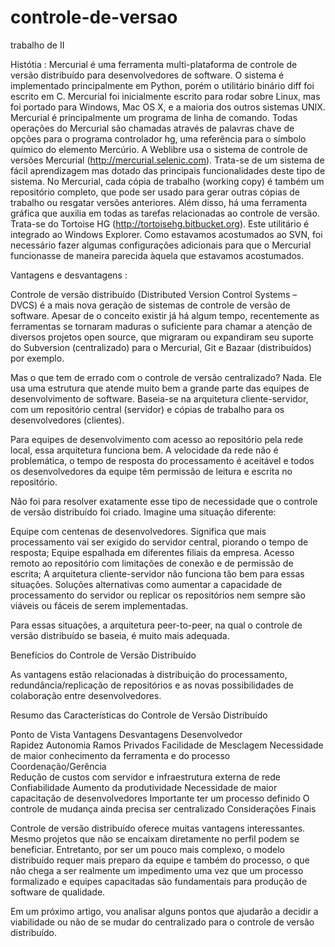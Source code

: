 controle-de-versao
==================

trabalho de II

Histótia :
Mercurial é uma ferramenta multi-plataforma de controle de versão distribuído para desenvolvedores de software. 
O sistema é implementado principalmente em Python, porém o utilitário binário diff foi escrito em C. 
Mercurial foi inicialmente escrito para rodar sobre Linux, mas foi portado para Windows, Mac OS X, 
e a maioria dos outros sistemas UNIX. Mercurial é principalmente um programa de linha de comando. 
Todas operações do Mercurial são chamadas através de palavras chave de opções para o programa controlador hg, 
uma referência para o símbolo químico do elemento Mercúrio.
A Weblibre usa o sistema de controle de versões Mercurial (http://mercurial.selenic.com). 
Trata-se de um sistema de fácil aprendizagem mas dotado das principais funcionalidades deste tipo de sistema.
No Mercurial, cada cópia de trabalho (working copy) é também um repositório completo, 
que pode ser usado para gerar outras cópias de trabalho ou resgatar versões anteriores.
Além disso, há uma ferramenta gráfica que auxilia em todas as tarefas relacionadas ao controle de versão. 
Trata-se do Tortoise HG (http://tortoisehg.bitbucket.org). Este utilitário é integrado ao Windows Explorer.
Como estavamos acostumados ao SVN, foi necessário fazer algumas configurações 
adicionais para que o Mercurial funcionasse de maneira parecida àquela que estavamos acostumados.


Vantagens e desvantagens :


Controle de versão distribuído (Distributed Version Control Systems – DVCS) 
é a mais nova geração de sistemas de controle de versão de software. 
Apesar de o conceito existir já há algum tempo, recentemente as ferramentas se tornaram maduras 
o suficiente para chamar a atenção de diversos projetos open source, que migraram ou expandiram 
seu suporte do Subversion (centralizado) para o Mercurial, Git e Bazaar (distribuídos) por exemplo.

Mas o que tem de errado com o controle de versão centralizado? Nada. 
Ele usa uma estrutura que atende muito bem a grande parte das equipes de desenvolvimento de software. 
Baseia-se na arquitetura cliente-servidor, com um repositório central (servidor) e cópias de trabalho 
para os desenvolvedores (clientes).

Para equipes de desenvolvimento com acesso ao repositório pela rede local, 
essa arquitetura funciona bem. A velocidade da rede não é problemática, 
o tempo de resposta do processamento é aceitável e todos os desenvolvedores da 
equipe têm permissão de leitura e escrita no repositório.

Não foi para resolver exatamente esse tipo de necessidade que o controle de versão 
distribuído foi criado. Imagine uma situação diferente:

Equipe com centenas de desenvolvedores. Significa que mais processamento vai ser exigido do servidor central, 
piorando o tempo de resposta;
Equipe espalhada em diferentes filiais da empresa.
Acesso remoto ao repositório com limitações de conexão e de permissão de escrita;
A arquitetura cliente-servidor não funciona tão bem para essas situações. 
Soluções alternativas como aumentar a capacidade de processamento do 
servidor ou replicar os repositórios nem sempre são viáveis ou fáceis de serem implementadas.

Para essas situações, a arquitetura peer-to-peer, na qual o controle de versão distribuído se baseia, 
é muito mais adequada.

Benefícios do Controle de Versão Distribuído

As vantagens estão relacionadas à distribuição do processamento, 
redundância/replicação de repositórios e as novas possibilidades de colaboração entre desenvolvedores.

Resumo das Características do Controle de Versão Distribuído

Ponto de Vista	Vantagens	Desvantagens
Desenvolvedor	
Rapidez
Autonomia
Ramos Privados
Facilidade de Mesclagem
Necessidade de maior conhecimento da ferramenta e do processo
Coordenação/Gerência	
Redução de custos com servidor e infraestrutura externa de rede
Confiabilidade
Aumento da produtividade
Necessidade de maior capacitação de desenvolvedores
Importante ter um processo definido
O controle de mudança ainda precisa ser centralizado
Considerações Finais

Controle de versão distribuído oferece muitas vantagens interessantes. 
Mesmo projetos que não se encaixam diretamente no perfil podem se beneficiar. 
Entretanto, por ser um pouco mais complexo, o modelo distribuído requer mais preparo da equipe e também do processo, 
o que não chega a ser realmente um impedimento uma vez que um processo formalizado e 
equipes capacitadas são fundamentais para produção de software de qualidade.

Em um próximo artigo, vou analisar alguns pontos que ajudarão a decidir a viabilidade ou não de 
se mudar do centralizado para o controle de versão distribuído.
